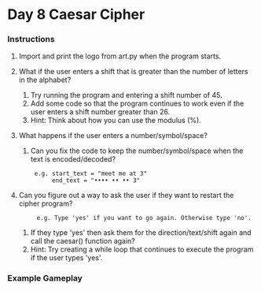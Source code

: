 # Day 8 Caesar Cipher

### Instructions

1. Import and print the logo from art.py when the program starts.

2. What if the user enters a shift that is greater than the number of letters in the alphabet?
    1. Try running the program and entering a shift number of 45.
    2. Add some code so that the program continues to work even if the user enters a shift number greater than 26. 
    3. Hint: Think about how you can use the modulus (%).

3. What happens if the user enters a number/symbol/space?
    1. Can you fix the code to keep the number/symbol/space when the text is encoded/decoded?
        
            e.g. start_text = "meet me at 3"
                 end_text = "•••• •• •• 3"

4. Can you figure out a way to ask the user if they want to restart the cipher program?
            
            e.g. Type 'yes' if you want to go again. Otherwise type 'no'.
        
    1. If they type 'yes' then ask them for the direction/text/shift again and call the caesar() function again?
    2. Hint: Try creating a while loop that continues to execute the program if the user types 'yes'. 

### Example Gameplay
